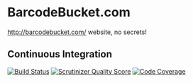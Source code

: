 BarcodeBucket.com
=================
http://barcodebucket.com/ website, no secrets!

## Continuous Integration
[![Build Status](https://travis-ci.org/BarcodeBucket/barcodebucket.com.png?branch=master)](https://travis-ci.org/BarcodeBucket/barcodebucket.com)
[![Scrutinizer Quality Score](https://scrutinizer-ci.com/g/BarcodeBucket/barcodebucket.com/badges/quality-score.png?s=e5fa6c64f7e2ead0123215f30bdff41a11a09b42)](https://scrutinizer-ci.com/g/BarcodeBucket/barcodebucket.com/)
[![Code Coverage](https://scrutinizer-ci.com/g/BarcodeBucket/barcodebucket.com/badges/coverage.png?s=b744e4b1acb4d3e8ac86a62e346dc36cfd08a774)](https://scrutinizer-ci.com/g/BarcodeBucket/barcodebucket.com/)
